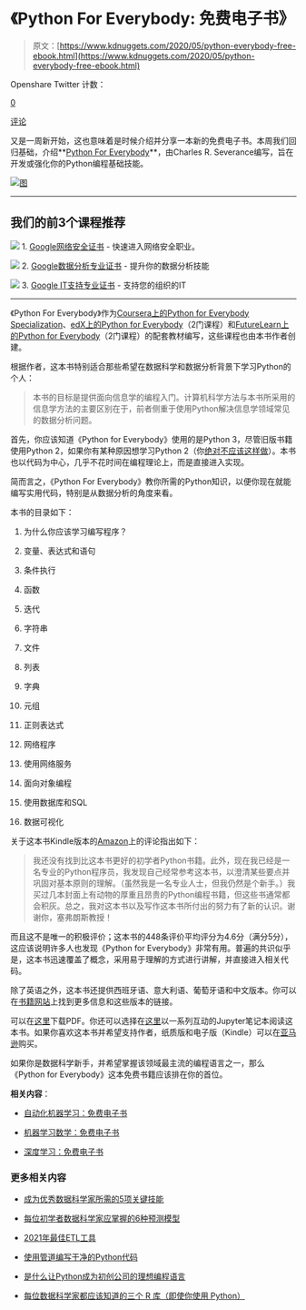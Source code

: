 # 《Python For Everybody: 免费电子书》

> 原文：[https://www.kdnuggets.com/2020/05/python-everybody-free-ebook.html](https://www.kdnuggets.com/2020/05/python-everybody-free-ebook.html)

Openshare Twitter 计数：

[0](http://leadstories.com/opensharecount "由Lead Stories的OpenShareCount提供支持")

[评论](#comments)

又是一周新开始，这也意味着是时候介绍并分享一本新的免费电子书。本周我们回归基础，介绍**[Python For Everybody](https://www.py4e.com/book.php)**，由Charles R. Severance编写，旨在开发或强化你的Python编程基础技能。

[![图](../Images/4ee276d899d8e22fad845c9adac45847.png)](https://www.py4e.com/book.php)

* * *

## 我们的前3个课程推荐

![](../Images/0244c01ba9267c002ef39d4907e0b8fb.png) 1\. [Google网络安全证书](https://www.kdnuggets.com/google-cybersecurity) - 快速进入网络安全职业。

![](../Images/e225c49c3c91745821c8c0368bf04711.png) 2\. [Google数据分析专业证书](https://www.kdnuggets.com/google-data-analytics) - 提升你的数据分析技能

![](../Images/0244c01ba9267c002ef39d4907e0b8fb.png) 3\. [Google IT支持专业证书](https://www.kdnuggets.com/google-itsupport) - 支持您的组织的IT

* * *

《Python For Everybody》作为[Coursera上的Python for Everybody Specialization](https://www.coursera.org/specializations/python)、[edX上的Python for Everybody](https://www.edx.org/bio/charles-severance)（2门课程）和[FutureLearn上的Python for Everybody](https://www.futurelearn.com/courses/programming-for-everybody-python)（2门课程）的配套教材编写，这些课程也由本书作者创建。

根据作者，这本书特别适合那些希望在数据科学和数据分析背景下学习Python的个人：

> 本书的目标是提供面向信息学的编程入门。计算机科学方法与本书所采用的信息学方法的主要区别在于，前者侧重于使用Python解决信息学领域常见的数据分析问题。

首先，你应该知道《Python for Everybody》使用的是Python 3，尽管旧版书籍使用Python 2，如果你有某种原因想学习Python 2（你[绝对不应该这样做](https://www.python.org/doc/sunset-python-2/)）。本书也以代码为中心，几乎不花时间在编程理论上，而是直接进入实现。

简而言之，《Python For Everybody》教你所需的Python知识，以便你现在就能编写实用代码，特别是从数据分析的角度来看。

本书的目录如下：

1.  为什么你应该学习编写程序？

1.  变量、表达式和语句

1.  条件执行

1.  函数

1.  迭代

1.  字符串

1.  文件

1.  列表

1.  字典

1.  元组

1.  正则表达式

1.  网络程序

1.  使用网络服务

1.  面向对象编程

1.  使用数据库和SQL

1.  数据可视化

关于这本书Kindle版本的[Amazon](https://www.amazon.com/Python-Everybody-Exploring-Data-ebook/dp/B01IA5VIFM#customerReviews)上的评论指出如下：

> 我还没有找到比这本书更好的初学者Python书籍。此外，现在我已经是一名专业的Python程序员，我发现自己经常参考这本书，以澄清某些要点并巩固对基本原则的理解。（虽然我是一名专业人士，但我仍然是个新手。）我买过几本封面上有动物的厚重且昂贵的Python编程书籍，但这些书通常都会积灰。总之，我对这本书以及写作这本书所付出的努力有了新的认识。谢谢你，塞弗朗斯教授！

而且这不是唯一的积极评价；这本书的448条评价平均评分为4.6分（满分5分），这应该说明许多人也发现《Python for Everybody》非常有用。普遍的共识似乎是，这本书迅速覆盖了概念，采用易于理解的方式进行讲解，并直接进入相关代码。

除了英语之外，这本书还提供西班牙语、意大利语、葡萄牙语和中文版本。你可以在[书籍网站](https://www.py4e.com/book.php)上找到更多信息和这些版本的链接。

可以在[这里](http://do1.dr-chuck.com/pythonlearn/EN_us/pythonlearn.pdf)下载PDF。你还可以选择在[这里](https://eng.libretexts.org/Bookshelves/Computer_Science/Book%3A_Python_for_Everybody_(Severance))以一系列互动的Jupyter笔记本阅读这本书。如果你喜欢这本书并希望支持作者，纸质版和电子版（Kindle）可以在[亚马逊](https://www.amazon.com/Python-Everybody-Exploring-Data-ebook/dp/B01IA5VIFM)购买。

如果你是数据科学新手，并希望掌握该领域最主流的编程语言之一，那么《Python for Everybody》这本免费书籍应该排在你的首位。

**相关内容**：

+   [自动化机器学习：免费电子书](/2020/05/automated-machine-learning-free-ebook.html)

+   [机器学习数学：免费电子书](/2020/04/mathematics-machine-learning-book.html)

+   [深度学习：免费电子书](/2020/05/deep-learning-free-ebook.html)

### 更多相关内容

+   [成为优秀数据科学家所需的5项关键技能](https://www.kdnuggets.com/2021/12/5-key-skills-needed-become-great-data-scientist.html)

+   [每位初学者数据科学家应掌握的6种预测模型](https://www.kdnuggets.com/2021/12/6-predictive-models-every-beginner-data-scientist-master.html)

+   [2021年最佳ETL工具](https://www.kdnuggets.com/2021/12/mozart-best-etl-tools-2021.html)

+   [使用管道编写干净的Python代码](https://www.kdnuggets.com/2021/12/write-clean-python-code-pipes.html)

+   [是什么让Python成为初创公司的理想编程语言](https://www.kdnuggets.com/2021/12/makes-python-ideal-programming-language-startups.html)

+   [每位数据科学家都应该知道的三个 R 库（即使你使用 Python）](https://www.kdnuggets.com/2021/12/three-r-libraries-every-data-scientist-know-even-python.html)
